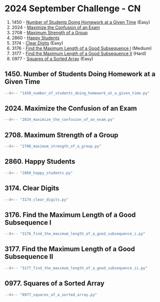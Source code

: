 # 2024 September Challenge - CN

1. 1450 - [Number of Students Doing Homework at a Given Time](https://leetcode.com/problems/number-of-students-doing-homework-at-a-given-time/) (Easy)
2. 2024 - [Maximize the Confusion of an Exam](https://leetcode.com/problems/maximize-the-confusion-of-an-exam/)
3. 2708 - [Maximum Strength of a Group](https://leetcode.com/problems/maximum-strength-of-a-group/)
4. 2860 - [Happy Students](https://leetcode.com/problems/happy-students/)
5. 3174 - [Clear Digits](https://leetcode.com/problems/clear-digits/) (Easy)
6. 3176 - [Find the Maximum Length of a Good Subsequence I](https://leetcode.com/problems/find-the-maximum-length-of-a-good-subsequence-i/) (Medium)
7. 3177 - [Find the Maximum Length of a Good Subsequence II](https://leetcode.com/problems/find-the-maximum-length-of-a-good-subsequence-ii/) (Hard)
8. 0977 - [Squares of a Sorted Array](https://leetcode.com/problems/squares-of-a-sorted-array/) (Easy)

## 1450. Number of Students Doing Homework at a Given Time

```python
--8<-- "1450_number_of_students_doing_homework_at_a_given_time.py"
```

## 2024. Maximize the Confusion of an Exam

```python
--8<-- "2024_maximize_the_confusion_of_an_exam.py"
```

## 2708. Maximum Strength of a Group

```python
--8<-- "2708_maximum_strength_of_a_group.py"
```

## 2860. Happy Students

```python
--8<-- "2860_happy_students.py"
```

## 3174. Clear Digits

```python
--8<-- "3174_clear_digits.py"
```

## 3176. Find the Maximum Length of a Good Subsequence I

```python
--8<-- "3176_find_the_maximum_length_of_a_good_subsequence_i.py"
```

## 3177. Find the Maximum Length of a Good Subsequence II

```python
--8<-- "3177_find_the_maximum_length_of_a_good_subsequence_ii.py"
```

## 0977. Squares of a Sorted Array

```python
--8<-- "0977_squares_of_a_sorted_array.py"
```
